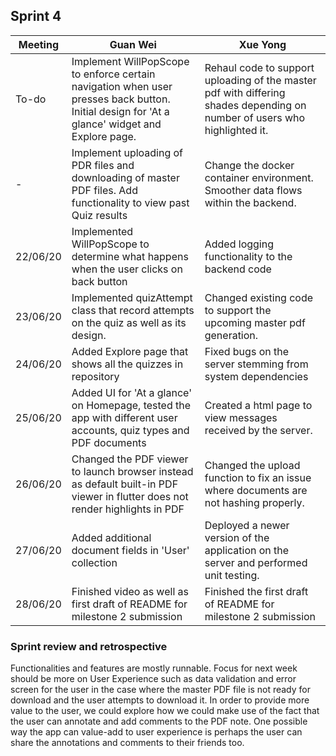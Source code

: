 ## Sprint 4

Meeting|Guan Wei|Xue Yong
---|---------|----------
To-do|Implement WillPopScope to enforce certain navigation when user presses back button. Initial design for 'At a glance' widget and Explore page.|Rehaul code to support uploading of the master pdf with differing shades depending on number of users who highlighted it.  
-|Implement uploading of PDR files and downloading of master PDF files. Add functionality to view past Quiz results|Change the docker container environment. Smoother data flows within the backend.
22/06/20|Implemented WillPopScope to determine what happens when the user clicks on back button| Added logging functionality to the backend code
23/06/20|Implemented quizAttempt class that record attempts on the quiz as well as its design.|Changed existing code to support the upcoming master pdf generation.
24/06/20|Added Explore page that shows all the quizzes in repository|Fixed bugs on the server stemming from system dependencies
25/06/20|Added UI for 'At a glance' on Homepage, tested the app with different user accounts, quiz types and PDF documents|Created a html page to view messages received by the server.
26/06/20|Changed the PDF viewer to launch browser instead as default built-in PDF viewer in flutter does not render highlights in PDF|Changed the upload function to fix an issue where documents are not hashing properly.
27/06/20|Added additional document fields in 'User' collection|Deployed a newer version of the application on the server and performed unit testing.
28/06/20|Finished video as well as first draft of README for milestone 2 submission|Finished the first draft of README for milestone 2 submission

### Sprint review and retrospective

Functionalities and features are mostly runnable. Focus for next week should be more on User Experience such as data validation and error screen for the user in the case where the master PDF file is not ready for download and the user attempts to download it. 
In order to provide more value to the user, we could explore how we could make use of the fact that the user can annotate and add comments to the PDF note. One possible way the app can value-add to user experience is perhaps the user can share the annotations and comments to their friends too.
